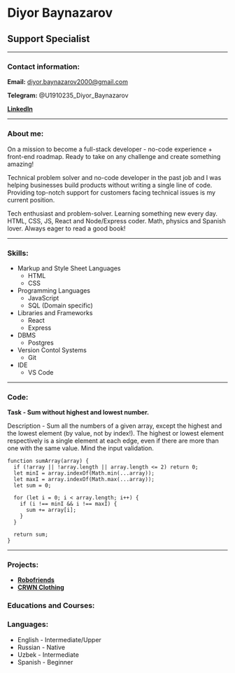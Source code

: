 # Diyor Baynazarov

## Support Specialist

---

### Contact information:

**Email:** diyor.baynazarov2000@gmail.com

**Telegram:** @U1910235_Diyor_Baynazarov

[**LinkedIn**](https://www.linkedin.com/in/diyor-baynazarov-019604176/)

---

### About me:

On a mission to become a full-stack developer - no-code experience + front-end roadmap. Ready to take on any challenge and create something amazing!

Technical problem solver and no-code developer in the past job and I was helping businesses build products without writing a single line of code.
Providing top-notch support for customers facing technical issues is my current position.

Tech enthusiast and problem-solver. Learning something new every day. HTML, CSS, JS, React and Node/Express coder. Math, physics and Spanish lover. Always eager to read a good book!

---

### Skills:

- Markup and Style Sheet Languages
  - HTML
  - CSS
- Programming Languages
  - JavaScript
  - SQL (Domain specific)
- Libraries and Frameworks
  - React
  - Express
- DBMS
  - Postgres
- Version Contol Systems
  - Git
- IDE
  - VS Code

---

### Code:

**Task - Sum without highest and lowest number.**

Description - Sum all the numbers of a given array, except the highest and the lowest element (by value, not by index!). The highest or lowest element respectively is a single element at each edge, even if there are more than one with the same value. Mind the input validation.

```
function sumArray(array) {
  if (!array || !array.length || array.length <= 2) return 0;
  let minI = array.indexOf(Math.min(...array));
  let maxI = array.indexOf(Math.max(...array));
  let sum = 0;

  for (let i = 0; i < array.length; i++) {
    if (i !== minI && i !== maxI) {
      sum += array[i];
    }
  }

  return sum;
}
```

---

### Projects:

- [**Robofriends**](https://github.com/githorder/robofriends)
- [**CRWN Clothing**](https://github.com/githorder/crwn-clothing)

### Educations and Courses:

### Languages:

- English - Intermediate/Upper
- Russian - Native
- Uzbek - Intermediate
- Spanish - Beginner
